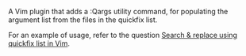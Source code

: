 A Vim plugin that adds a :Qargs utility command, for populating the argument
list from the files in the quickfix list.

For an example of usage, refer to the question [Search & replace using quickfix list in Vim](http://stackoverflow.com/a/5686810/128850).

